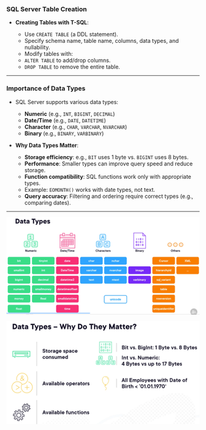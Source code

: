 

### SQL Server Table Creation


- **Creating Tables with T-SQL**:
    
    - Use `CREATE TABLE` (a DDL statement).
    - Specify schema name, table name, columns, data types, and nullability.
    - Modify tables with:
    - `ALTER TABLE` to add/drop columns.
    - `DROP TABLE` to remove the entire table.

---

### Importance of Data Types

- SQL Server supports various data types:
    
    - **Numeric** (e.g., `INT`, `BIGINT`, `DECIMAL`)
    - **Date/Time** (e.g., `DATE`, `DATETIME`)
    - **Character** (e.g., `CHAR`, `VARCHAR`, `NVARCHAR`)
    - **Binary** (e.g., `BINARY`, `VARBINARY`)
- **Why Data Types Matter**:
    
    - **Storage efficiency**: e.g., `BIT` uses 1 byte vs. `BIGINT` uses 8 bytes.
    - **Performance**: Smaller types can improve query speed and reduce storage.
    - **Function compatibility**: SQL functions work only with appropriate types.
    - Example: `EOMONTH()` works with date types, not text.
    - **Query accuracy**: Filtering and ordering require correct types (e.g., comparing dates).

---

![](attachments/Pasted%20image%2020250719160901.png)

![](attachments/Pasted%20image%2020250719160927.png)